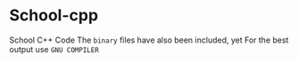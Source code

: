 # School-cpp

School C++ Code
The `binary` files have also been included, yet
For the best output use `GNU COMPILER`

